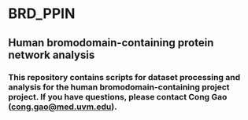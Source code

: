 # BRD_PPIN
## Human bromodomain-containing protein network analysis
### This repository contains scripts for dataset processing and analysis for the human bromodomain-containing project project. If you have questions, please contact Cong Gao (cong.gao@med.uvm.edu). 
